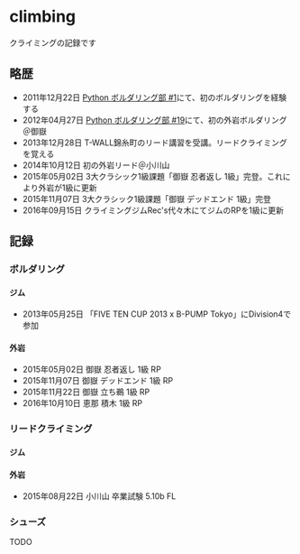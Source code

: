 # climbing

クライミングの記録です

## 略歴

* 2011年12月22日 [Python ボルダリング部 #1](https://kabepy.connpass.com/event/177/)にて、初のボルダリングを経験する
* 2012年04月27日  [Python ボルダリング部 #19](https://kabepy.connpass.com/event/2070/)にて、初の外岩ボルダリング＠御嶽
* 2013年12月28日 T-WALL錦糸町のリード講習を受講。リードクライミングを覚える
* 2014年10月12日 初の外岩リード＠小川山
* 2015年05月02日 3大クラシック1級課題「御嶽 忍者返し 1級」完登。これにより外岩が1級に更新
* 2015年11月07日 3大クラシック1級課題「御嶽 デッドエンド 1級」完登
* 2016年09月15日 クライミングジムRec's代々木にてジムのRPを1級に更新

## 記録

### ボルダリング

#### ジム

* 2013年05月25日 「FIVE TEN CUP 2013 x B-PUMP Tokyo」にDivision4で参加

#### 外岩

* 2015年05月02日 御嶽 忍者返し 1級 RP
* 2015年11月07日 御嶽 デッドエンド 1級 RP
* 2015年11月22日 御嶽 立ち鵜 1級 RP
* 2016年10月10日 恵那 積木 1級 RP

### リードクライミング


#### ジム

#### 外岩

* 2015年08月22日 小川山 卒業試験 5.10b FL

### シューズ

TODO
